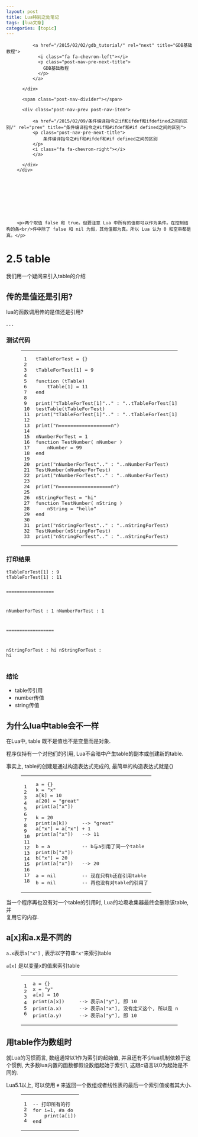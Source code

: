 ```yaml
---
layout: post
title: Lua特别之处笔记 
tags: [lua文章]
categories: [topic]
---
```

<div class="post-nav">
          <div class="post-nav-next post-nav-item">
            
              <a href="/2015/02/02/gdb_tutorial/" rel="next" title="GDB基础教程">
                <i class="fa fa-chevron-left"></i> 
                <p class="post-nav-pre-next-title">
                  GDB基础教程
                </p> 
              </a>
            
          </div>

          <span class="post-nav-divider"></span>

          <div class="post-nav-prev post-nav-item">
            
              <a href="/2015/02/09/条件编译指令之if和ifdef和ifdefined之间的区别/" rel="prev" title="条件编译指令之#if和#ifdef和#if defined之间的区别">
              <p class="post-nav-pre-next-title">
                  条件编译指令之#if和#ifdef和#if defined之间的区别
              </p> 
              <i class="fa fa-chevron-right"></i>
              </a>
            
          </div>
        </div>
      

      
      

      
      

      
        <p>两个取值 false 和 true。但要注意 Lua 中所有的值都可以作为条件。在控制结构的条<br/>件中除了 false 和 nil 为假，其他值都为真。所以 Lua 认为 0 和空串都是真。</p>
<h1 id="2-5-table"><a href="#2-5-table" class="headerlink" title="2.5 table"></a>2.5 table</h1><p>我们用一个疑问来引入table的介绍</p>
<h2 id="传的是值还是引用"><a href="#传的是值还是引用" class="headerlink" title="传的是值还是引用?"></a>传的是值还是引用?</h2><p>lua的函数调用传的是值还是引用?</p>
<p><strong>. . .</strong></p>
<h3 id="测试代码"><a href="#测试代码" class="headerlink" title="测试代码"></a>测试代码</h3><figure class="highlight lua"><table><tbody><tr><td class="gutter"><pre><span class="line">1</span><br/><span class="line">2</span><br/><span class="line">3</span><br/><span class="line">4</span><br/><span class="line">5</span><br/><span class="line">6</span><br/><span class="line">7</span><br/><span class="line">8</span><br/><span class="line">9</span><br/><span class="line">10</span><br/><span class="line">11</span><br/><span class="line">12</span><br/><span class="line">13</span><br/><span class="line">14</span><br/><span class="line">15</span><br/><span class="line">16</span><br/><span class="line">17</span><br/><span class="line">18</span><br/><span class="line">19</span><br/><span class="line">20</span><br/><span class="line">21</span><br/><span class="line">22</span><br/><span class="line">23</span><br/><span class="line">24</span><br/><span class="line">25</span><br/><span class="line">26</span><br/><span class="line">27</span><br/><span class="line">28</span><br/><span class="line">29</span><br/><span class="line">30</span><br/><span class="line">31</span><br/><span class="line">32</span><br/><span class="line">33</span><br/></pre></td><td class="code"><pre><span class="line">tTableForTest = {}</span><br/><span class="line"></span><br/><span class="line">tTableForTest[<span class="number">1</span>] = <span class="number">9</span></span><br/><span class="line"></span><br/><span class="line"><span class="function"><span class="keyword">function</span> <span class="params">(tTable)</span></span></span><br/><span class="line">    tTable[<span class="number">1</span>] = <span class="number">11</span></span><br/><span class="line"><span class="keyword">end</span></span><br/><span class="line"></span><br/><span class="line"><span class="built_in">print</span>(<span class="string">&#34;tTableForTest[1]&#34;</span>..<span class="string">&#34; : &#34;</span>..tTableForTest[<span class="number">1</span>])</span><br/><span class="line">testTable(tTableForTest)</span><br/><span class="line"><span class="built_in">print</span>(<span class="string">&#34;tTableForTest[1]&#34;</span>..<span class="string">&#34; : &#34;</span>..tTableForTest[<span class="number">1</span>])</span><br/><span class="line"></span><br/><span class="line"><span class="built_in">print</span>(<span class="string">&#34;n==================n&#34;</span>)</span><br/><span class="line"></span><br/><span class="line">nNumberForTest = <span class="number">1</span></span><br/><span class="line"><span class="function"><span class="keyword">function</span> <span class="title">TestNumber</span><span class="params">( nNumber )</span></span></span><br/><span class="line">    nNumber = <span class="number">99</span></span><br/><span class="line"><span class="keyword">end</span></span><br/><span class="line"></span><br/><span class="line"><span class="built_in">print</span>(<span class="string">&#34;nNumberForTest&#34;</span>..<span class="string">&#34; : &#34;</span>..nNumberForTest)</span><br/><span class="line">TestNumber(nNumberForTest)</span><br/><span class="line"><span class="built_in">print</span>(<span class="string">&#34;nNumberForTest&#34;</span>..<span class="string">&#34; : &#34;</span>..nNumberForTest)</span><br/><span class="line"></span><br/><span class="line"><span class="built_in">print</span>(<span class="string">&#34;n==================n&#34;</span>)</span><br/><span class="line"></span><br/><span class="line">nStringForTest = <span class="string">&#34;hi&#34;</span></span><br/><span class="line"><span class="function"><span class="keyword">function</span> <span class="title">TestNumber</span><span class="params">( nString )</span></span></span><br/><span class="line">    nString = <span class="string">&#34;hello&#34;</span></span><br/><span class="line"><span class="keyword">end</span></span><br/><span class="line"></span><br/><span class="line"><span class="built_in">print</span>(<span class="string">&#34;nStringForTest&#34;</span>..<span class="string">&#34; : &#34;</span>..nStringForTest)</span><br/><span class="line">TestNumber(nStringForTest)</span><br/><span class="line"><span class="built_in">print</span>(<span class="string">&#34;nStringForTest&#34;</span>..<span class="string">&#34; : &#34;</span>..nStringForTest)</span><br/></pre></td></tr></tbody></table></figure>

<h3 id="打印结果"><a href="#打印结果" class="headerlink" title="打印结果"></a>打印结果</h3><pre><code>tTableForTest[1] : 9
tTableForTest[1] : 11

==================

nNumberForTest : 1
nNumberForTest : 1

==================

nStringForTest : hi
nStringForTest : hi</code></pre><h3 id="结论"><a href="#结论" class="headerlink" title="结论"></a>结论</h3><ul>
<li>table传引用</li>
<li>number传值</li>
<li>string传值</li>
</ul>
<h2 id="为什么lua中table会不一样"><a href="#为什么lua中table会不一样" class="headerlink" title="为什么lua中table会不一样"></a>为什么lua中table会不一样</h2><p>在Lua中, table 既不是值也不是变量而是对象.</p>
<p>程序仅持有一个对他们的引用, Lua不会暗中产生table的副本或创建新的table.</p>
<p>事实上, table的创建是通过构造表达式完成的, 最简单的构造表达式就是{}</p>
<figure class="highlight lua"><table><tbody><tr><td class="gutter"><pre><span class="line">1</span><br/><span class="line">2</span><br/><span class="line">3</span><br/><span class="line">4</span><br/><span class="line">5</span><br/><span class="line">6</span><br/><span class="line">7</span><br/><span class="line">8</span><br/><span class="line">9</span><br/><span class="line">10</span><br/><span class="line">11</span><br/><span class="line">12</span><br/><span class="line">13</span><br/><span class="line">14</span><br/><span class="line">15</span><br/><span class="line">16</span><br/><span class="line">17</span><br/><span class="line">18</span><br/></pre></td><td class="code"><pre><span class="line">a = {}</span><br/><span class="line">k = <span class="string">&#34;x&#34;</span></span><br/><span class="line">a[k] = <span class="number">10</span></span><br/><span class="line">a[<span class="number">20</span>] = <span class="string">&#34;great&#34;</span></span><br/><span class="line"><span class="built_in">print</span>(a[<span class="string">&#34;x&#34;</span>])   </span><br/><span class="line"></span><br/><span class="line">k = <span class="number">20</span></span><br/><span class="line"><span class="built_in">print</span>(a[k])     <span class="comment">--&gt; &#34;great&#34;</span></span><br/><span class="line">a[<span class="string">&#34;x&#34;</span>] = a[<span class="string">&#34;x&#34;</span>] + <span class="number">1</span></span><br/><span class="line"><span class="built_in">print</span>(a[<span class="string">&#34;x&#34;</span>])   <span class="comment">--&gt; 11</span></span><br/><span class="line"></span><br/><span class="line">b = a           <span class="comment">-- b与a引用了同一个table</span></span><br/><span class="line"><span class="built_in">print</span>(b[<span class="string">&#34;x&#34;</span>])   </span><br/><span class="line">b[<span class="string">&#34;x&#34;</span>] = <span class="number">20</span></span><br/><span class="line"><span class="built_in">print</span>(a[<span class="string">&#34;x&#34;</span>])   <span class="comment">--&gt; 20</span></span><br/><span class="line"></span><br/><span class="line">a = <span class="literal">nil</span>         <span class="comment">-- 现在只有b还在引用table</span></span><br/><span class="line">b = <span class="literal">nil</span>         <span class="comment">-- 再也没有对table的引用了</span></span><br/></pre></td></tr></tbody></table></figure>

<p>当一个程序再也没有对一个table的引用时, Lua的垃圾收集器最终会删除该table, 并<br/>复用它的内存.</p>
<h2 id="a-x-和a-x是不同的"><a href="#a-x-和a-x是不同的" class="headerlink" title="a[x]和a.x是不同的"></a>a[x]和a.x是不同的</h2><p><code>a.x</code>表示<code>a[&#34;x&#34;]</code> , 表示以字符串<code>&#34;x&#34;</code>来索引table</p>
<p><code>a[x]</code> 是以变量x的值来索引table</p>
<figure class="highlight lua"><table><tbody><tr><td class="gutter"><pre><span class="line">1</span><br/><span class="line">2</span><br/><span class="line">3</span><br/><span class="line">4</span><br/><span class="line">5</span><br/><span class="line">6</span><br/></pre></td><td class="code"><pre><span class="line">a = {}</span><br/><span class="line">x = <span class="string">&#34;y&#34;</span></span><br/><span class="line">a[x] = <span class="number">10</span></span><br/><span class="line"><span class="built_in">print</span>(a[x])     <span class="comment">--&gt; 表示a[&#34;y&#34;], 即 10</span></span><br/><span class="line"><span class="built_in">print</span>(a.x)      <span class="comment">--&gt; 表示a[&#34;x&#34;], 没有定义这个, 所以是 nil</span></span><br/><span class="line"><span class="built_in">print</span>(a.y)      <span class="comment">--&gt; 表示a[&#34;y&#34;], 即 10</span></span><br/></pre></td></tr></tbody></table></figure>

<h2 id="用table作为数组时"><a href="#用table作为数组时" class="headerlink" title="用table作为数组时"></a>用table作为数组时</h2><p>就Lua的习惯而言, 数组通常以1作为索引的起始值, 并且还有不少lua机制依赖于这个惯例, 大多数lua内置的函数都假设数组起始于索引1, 这跟c语言以0为起始是不同的.</p>
<p>Lua5.1以上, 可以使用 <code>#</code> 来返回一个数组或者线性表的最后一个索引值或者其大小.</p>
<figure class="highlight lua"><table><tbody><tr><td class="gutter"><pre><span class="line">1</span><br/><span class="line">2</span><br/><span class="line">3</span><br/><span class="line">4</span><br/></pre></td><td class="code"><pre><span class="line"><span class="comment">-- 打印所有的行</span></span><br/><span class="line"><span class="keyword">for</span> i=<span class="number">1</span>, #a <span class="keyword">do</span></span><br/><span class="line">    <span class="built_in">print</span>(a[i])</span><br/><span class="line"><span class="keyword">end</span></span><br/></pre></td></tr></tbody></table></figure>